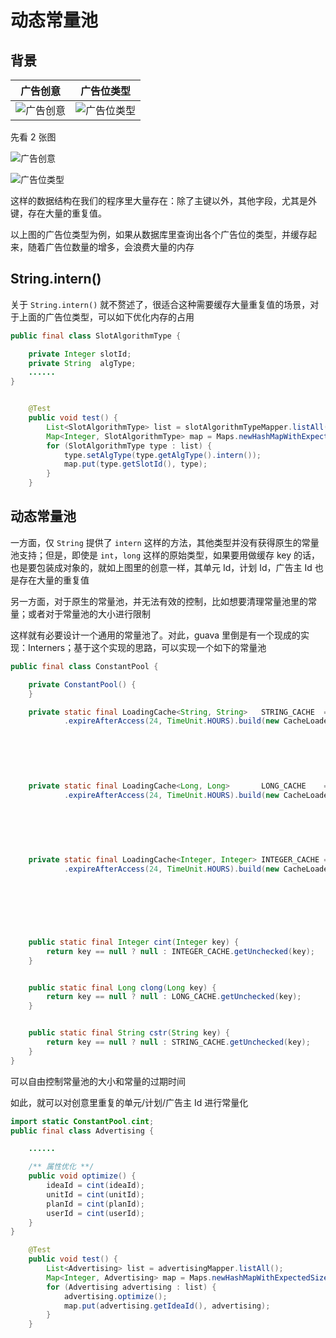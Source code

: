 # 动态常量池

## 背景



| 广告创意 | 广告位类型 |
| :---: | :---: |
| ![&#x5E7F;&#x544A;&#x521B;&#x610F;](idea.png) | ![&#x5E7F;&#x544A;&#x4F4D;&#x7C7B;&#x578B;](../.gitbook/assets/slottype.PNG) |



先看 2 张图



![&#x5E7F;&#x544A;&#x521B;&#x610F;](../.gitbook/assets/idea.png)

![&#x5E7F;&#x544A;&#x4F4D;&#x7C7B;&#x578B;](../.gitbook/assets/slottype.PNG)

这样的数据结构在我们的程序里大量存在：除了主键以外，其他字段，尤其是外键，存在大量的重复值。

以上图的广告位类型为例，如果从数据库里查询出各个广告位的类型，并缓存起来，随着广告位数量的增多，会浪费大量的内存

## String.intern\(\)

关于 `String.intern()` 就不赘述了，很适合这种需要缓存大量重复值的场景，对于上面的广告位类型，可以如下优化内存的占用

```java
public final class SlotAlgorithmType {

    private Integer slotId;
    private String  algType;
    ......
}


    @Test
    public void test() {
        List<SlotAlgorithmType> list = slotAlgorithmTypeMapper.listAll();
        Map<Integer, SlotAlgorithmType> map = Maps.newHashMapWithExpectedSize(list.size());
        for (SlotAlgorithmType type : list) {
            type.setAlgType(type.getAlgType().intern());
            map.put(type.getSlotId(), type);
        }
    }
```

## 动态常量池

一方面，仅 `String` 提供了 `intern` 这样的方法，其他类型并没有获得原生的常量池支持；但是，即使是 `int`，`long` 这样的原始类型，如果要用做缓存 key 的话，也是要包装成对象的，就如上图里的创意一样，其单元 Id，计划 Id，广告主 Id 也是存在大量的重复值

另一方面，对于原生的常量池，并无法有效的控制，比如想要清理常量池里的常量；或者对于常量池的大小进行限制

这样就有必要设计一个通用的常量池了。对此，guava 里倒是有一个现成的实现：Interners；基于这个实现的思路，可以实现一个如下的常量池

```java
public final class ConstantPool {

    private ConstantPool() {
    }

    private static final LoadingCache<String, String>   STRING_CACHE  = CacheBuilder.newBuilder().initialCapacity(512)
            .expireAfterAccess(24, TimeUnit.HOURS).build(new CacheLoader<String, String>() {
                                                                                  @Override
                                                                                  public String load(String key) {
                                                                                      return key;
                                                                                  }
                                                                              });

    private static final LoadingCache<Long, Long>       LONG_CACHE    = CacheBuilder.newBuilder().initialCapacity(512)
            .expireAfterAccess(24, TimeUnit.HOURS).build(new CacheLoader<Long, Long>() {
                                                                                  @Override
                                                                                  public Long load(Long key) {
                                                                                      return key;
                                                                                  }
                                                                              });

    private static final LoadingCache<Integer, Integer> INTEGER_CACHE = CacheBuilder.newBuilder().initialCapacity(512)
            .expireAfterAccess(24, TimeUnit.HOURS).build(new CacheLoader<Integer, Integer>() {
                                                                                  @Override
                                                                                  public Integer load(Integer key) {
                                                                                      return key;
                                                                                  }
                                                                              });


    public static final Integer cint(Integer key) {
        return key == null ? null : INTEGER_CACHE.getUnchecked(key);
    }


    public static final Long clong(Long key) {
        return key == null ? null : LONG_CACHE.getUnchecked(key);
    }


    public static final String cstr(String key) {
        return key == null ? null : STRING_CACHE.getUnchecked(key);
    }
}

```

可以自由控制常量池的大小和常量的过期时间

如此，就可以对创意里重复的单元/计划/广告主 Id 进行常量化

```java
import static ConstantPool.cint;
public final class Advertising {

    ......

    /** 属性优化 **/
    public void optimize() {
        ideaId = cint(ideaId);
        unitId = cint(unitId);
        planId = cint(planId);
        userId = cint(userId);
    }
}

    @Test
    public void test() {
        List<Advertising> list = advertisingMapper.listAll();
        Map<Integer, Advertising> map = Maps.newHashMapWithExpectedSize(list.size());
        for (Advertising advertising : list) {
            advertising.optimize();
            map.put(advertising.getIdeaId(), advertising);
        }
    }
```

